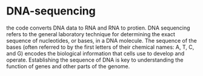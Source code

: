 # DNA-sequencing
the code converts DNA data to RNA and RNA to protien.
DNA sequencing refers to the general laboratory technique for determining the exact sequence of nucleotides, or bases, in a DNA molecule. The sequence of the bases (often referred to by the first letters of their chemical names: A, T, C, and G) encodes the biological information that cells use to develop and operate. Establishing the sequence of DNA is key to understanding the function of genes and other parts of the genome.
